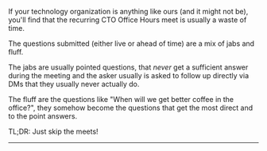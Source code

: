 If your technology organization is anything like ours (and it might not be),
you'll find that the recurring CTO Office Hours meet is usually a waste of time.

The questions submitted (either live or ahead of time) are a mix of jabs and
fluff.

The jabs are usually pointed questions, that _never_ get a sufficient answer
during the meeting and the asker usually is asked to follow up directly via DMs
that they usually never actually do.

The fluff are the questions like "When will we get better coffee in the
office?", they somehow become the questions that get the most direct and to the
point answers.

TL;DR: Just skip the meets!

---
